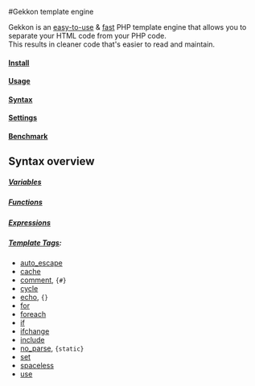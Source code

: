 #Gekkon template engine

Gekkon is an [easy-to-use](./syntax.md) & [fast](./benchmark.md) PHP template engine that allows you to separate your HTML code from your PHP code.<br>
This results in cleaner code that's easier to read and maintain.<br>

#### [Install](./install.md)

#### [Usage](./usage.md)

#### [Syntax](./syntax.md)

#### [Settings](./settings.md)

#### [Benchmark](./benchmark.md)


## Syntax overview

##### [Variables](./syntax.md#variables)

##### [Functions](./syntax.md#functions)

##### [Expressions](./syntax.md#expressions)

##### [Template Tags](./syntax.md#tags):

* [auto_escape](./tags/auto_escape.md)
* [cache](./tags/cache.md)
* [comment](./tags/comment.md), `{#}`
* [cycle](./tags/cycle.md)
* [echo](./tags/echo.md), `{}`
* [for](./tags/for.md)
* [foreach](./tags/foreach.md)
* [if](./tags/if.md)
* [ifchange](./tags/ifchange.md)
* [include](./tags/include.md)
* [no_parse](./tags/no_parse.md), `{static}`
* [set](./tags/set.md)
* [spaceless](./tags/spaceless.md)
* [use](./tags/use.md)
